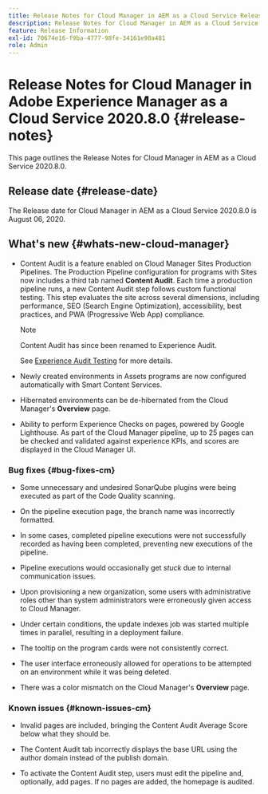 ```yaml
---
title: Release Notes for Cloud Manager in AEM as a Cloud Service Release 2020.8.0
description: Release Notes for Cloud Manager in AEM as a Cloud Service Release 2020.8.0
feature: Release Information
exl-id: 70674e16-f9ba-4777-98fe-34161e90a481
role: Admin
---
```

# Release Notes for Cloud Manager in Adobe Experience Manager as a Cloud Service 2020.8.0 {#release-notes}

This page outlines the Release Notes for Cloud Manager in AEM as a Cloud Service 2020.8.0.

## Release date {#release-date}

The Release date for Cloud Manager in AEM as a Cloud Service 2020.8.0 is August 06, 2020.

## What's new {#whats-new-cloud-manager}

* Content Audit is a feature enabled on Cloud Manager Sites Production Pipelines. The Production Pipeline configuration for programs with Sites now includes a third tab named **Content Audit**. Each time a production pipeline runs, a new Content Audit step follows custom functional testing. This step evaluates the site across several dimensions, including performance, SEO (Search Engine Optimization), accessibility, best practices, and PWA (Progressive Web App) compliance.


  >[!NOTE]
  >Content Audit has since been renamed to Experience Audit.

   See [Experience Audit Testing](/help/implementing/cloud-manager/experience-audit-dashboard.md) for more details.

* Newly created environments in Assets programs are now configured automatically with Smart Content Services.

* Hibernated environments can be de-hibernated from the Cloud Manager's **Overview** page.

* Ability to perform Experience Checks on pages, powered by Google Lighthouse. As part of the Cloud Manager pipeline, up to 25 pages can be checked and validated against experience KPIs, and scores are displayed in the Cloud Manager UI.

### Bug fixes {#bug-fixes-cm}

* Some unnecessary and undesired SonarQube plugins were being executed as part of the Code Quality scanning.

* On the pipeline execution page, the branch name was incorrectly formatted.

* In some cases, completed pipeline executions were not successfully recorded as having been completed, preventing new executions of the pipeline.

* Pipeline executions would occasionally get *stuck* due to internal communication issues.

* Upon provisioning a new organization, some users with administrative roles other than system administrators were erroneously given access to Cloud Manager.

* Under certain conditions, the update indexes job was started multiple times in parallel, resulting in a deployment failure.

* The tooltip on the program cards were not consistently correct.

* The user interface erroneously allowed for operations to be attempted on an environment while it was being deleted.

* There was a color mismatch on the Cloud Manager's **Overview** page.

### Known issues {#known-issues-cm}

* Invalid pages are included, bringing the Content Audit Average Score below what they should be.

* The Content Audit tab incorrectly displays the base URL using the author domain instead of the publish domain.

* To activate the Content Audit step, users must edit the pipeline and, optionally, add pages. If no pages are added, the homepage is audited.
